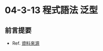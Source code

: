 # 04-3-13 程式語法 泛型

## 前言提要

* Ref. [資料來源](https://michaelchen.tech/golang-programming/generics/)

##
